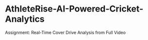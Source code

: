 # AthleteRise-AI-Powered-Cricket-Analytics
Assignment: Real-Time Cover Drive Analysis from Full Video
